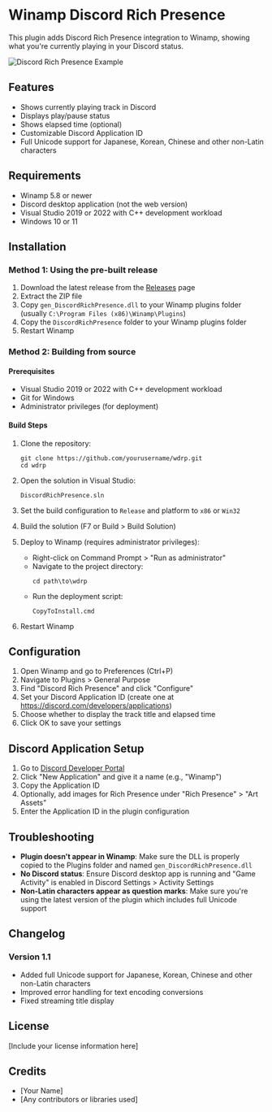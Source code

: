 # Winamp Discord Rich Presence

This plugin adds Discord Rich Presence integration to Winamp, showing what you're currently playing in your Discord status.

![Discord Rich Presence Example](Images/screenshot.png)

## Features

- Shows currently playing track in Discord
- Displays play/pause status
- Shows elapsed time (optional)
- Customizable Discord Application ID
- Full Unicode support for Japanese, Korean, Chinese and other non-Latin characters

## Requirements

- Winamp 5.8 or newer
- Discord desktop application (not the web version)
- Visual Studio 2019 or 2022 with C++ development workload
- Windows 10 or 11

## Installation

### Method 1: Using the pre-built release

1. Download the latest release from the [Releases](https://github.com/yourusername/wdrp/releases) page
2. Extract the ZIP file
3. Copy `gen_DiscordRichPresence.dll` to your Winamp plugins folder (usually `C:\Program Files (x86)\Winamp\Plugins`)
4. Copy the `DiscordRichPresence` folder to your Winamp plugins folder
5. Restart Winamp

### Method 2: Building from source

#### Prerequisites

- Visual Studio 2019 or 2022 with C++ development workload
- Git for Windows
- Administrator privileges (for deployment)

#### Build Steps

1. Clone the repository:

   ```
   git clone https://github.com/yourusername/wdrp.git
   cd wdrp
   ```

2. Open the solution in Visual Studio:

   ```
   DiscordRichPresence.sln
   ```

3. Set the build configuration to `Release` and platform to `x86` or `Win32`

4. Build the solution (F7 or Build > Build Solution)

5. Deploy to Winamp (requires administrator privileges):

   - Right-click on Command Prompt > "Run as administrator"
   - Navigate to the project directory:
     ```
     cd path\to\wdrp
     ```
   - Run the deployment script:
     ```
     CopyToInstall.cmd
     ```

6. Restart Winamp

## Configuration

1. Open Winamp and go to Preferences (Ctrl+P)
2. Navigate to Plugins > General Purpose
3. Find "Discord Rich Presence" and click "Configure"
4. Set your Discord Application ID (create one at https://discord.com/developers/applications)
5. Choose whether to display the track title and elapsed time
6. Click OK to save your settings

## Discord Application Setup

1. Go to [Discord Developer Portal](https://discord.com/developers/applications)
2. Click "New Application" and give it a name (e.g., "Winamp")
3. Copy the Application ID
4. Optionally, add images for Rich Presence under "Rich Presence" > "Art Assets"
5. Enter the Application ID in the plugin configuration

## Troubleshooting

- **Plugin doesn't appear in Winamp**: Make sure the DLL is properly copied to the Plugins folder and named `gen_DiscordRichPresence.dll`
- **No Discord status**: Ensure Discord desktop app is running and "Game Activity" is enabled in Discord Settings > Activity Settings
- **Non-Latin characters appear as question marks**: Make sure you're using the latest version of the plugin which includes full Unicode support

## Changelog

### Version 1.1

- Added full Unicode support for Japanese, Korean, Chinese and other non-Latin characters
- Improved error handling for text encoding conversions
- Fixed streaming title display

## License

[Include your license information here]

## Credits

- [Your Name]
- [Any contributors or libraries used]
